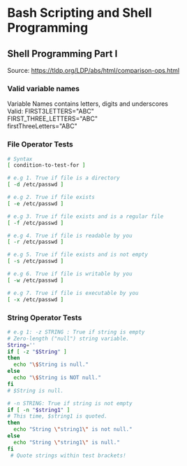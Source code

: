 # Bash Scripting and Shell Programming

## Shell Programming Part I
Source: https://tldp.org/LDP/abs/html/comparison-ops.html

### Valid variable names
Variable Names contains letters, digits and underscores\
Valid: FIRST3LETTERS="ABC"\
       FIRST_THREE_LETTERS="ABC"\
       firstThreeLetters="ABC"
       

### File Operator Tests
```bash
# Syntax
[ condition-to-test-for ]

# e.g 1. True if file is a directory
[ -d /etc/passwd ] 

# e.g 2. True if file exists
[ -e /etc/passwd ] 

# e.g 3. True if file exists and is a regular file
[ -f /etc/passwd ] 

# e.g 4. True if file is readable by you
[ -r /etc/passwd ] 

# e.g 5. True if file exists and is not empty
[ -s /etc/passwd ] 

# e.g 6. True if file is writable by you
[ -w /etc/passwd ] 

# e.g 7. True if file is executable by you
[ -x /etc/passwd ] 
```


### String Operator Tests
```bash
# e.g 1: -z STRING : True if string is empty
# Zero-length ("null") string variable.
String=''
if [ -z "$String" ] 
then
  echo "\$String is null."
else
  echo "\$String is NOT null."
fi     
# $String is null.
```
```bash
# -n STRING: True if string is not empty
if [ -n "$string1" ]  
# This time, $string1 is quoted.
then
  echo "String \"string1\" is not null."
else  
  echo "String \"string1\" is null."
fi 
 # Quote strings within test brackets!
 ```


